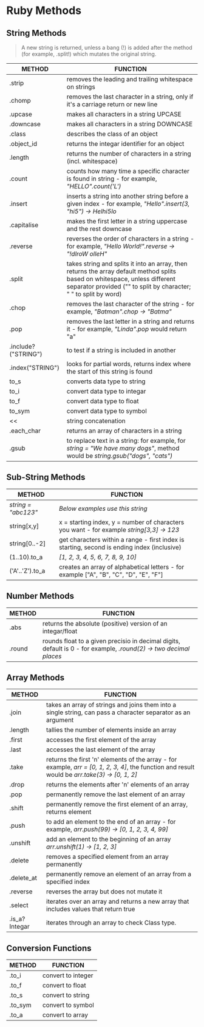 # Ruby Methods
## String Methods
> A new string is returned, unless a bang (!) is added after the method (for example, .split!) which mutates the original string.

METHOD              | FUNCTION
--------------------|---------------------------------------------------------------------
.strip              | removes the leading and trailing whitespace on strings
.chomp              | removes the last character in a string, only if it's a carriage return or new line
.upcase             | makes all characters in a string UPCASE
.downcase           | makes all characters in a string DOWNCASE
.class              | describes the class of an object
.object_id          | returns the integar identifier for an object    
.length             | returns the number of characters in a string (incl. whitespace)
.count              | counts how many time a specific character is found in string - for example, _"HELLO".count('L')_
.insert             | inserts a string into another string before a given index - for example, _"Hello".insert(3, "hi5") -> Helhi5lo_
.capitalise         | makes the first letter in a string uppercase and the rest downcase
.reverse            | reverses the order of characters in a string - for example, _"Hello World!".reverse -> "!dlroW olleH"_
.split              | takes string and splits it into an array, then returns the array default method splits based on whitespace, unless different separator provided ("" to split by character; " " to split by word)
.chop               | removes the last character of the string - for example, _"Batman".chop -> "Batma"_
.pop                | removes the last letter in a string and returns it - for example, _"Linda".pop_ would return "a"
.include?("STRING") | to test if a string is included in another
.index("STRING")    | looks for partial words, returns index where the start of this string is found
to_s                | converts data type to string
to_i                | convert data type to integar
to_f                | convert data type to float
to_sym              | convert data type to symbol
<<                  | string concatenation
.each_char          | returns an array of characters in a string
.gsub               | to replace text in a string: for example, for _string = "We have many dogs"_, method would be _string.gsub("dogs", "cats")_


## Sub-String Methods
METHOD              | FUNCTION
--------------------|---------------------------------------------------------------------
_string = "abc123"_ | _Below examples use this string_
string[x,y]         | x = starting index, y = number of characters you want - for example _string[3,3] -> 123_         
string[0..-2]       | get characters within a range - first index is starting, second is ending index (inclusive)
(1..10).to_a        | _[1, 2, 3, 4, 5, 6, 7, 8, 9, 10]_
('A'..'Z').to_a     | creates an array of alphabetical letters - for example ["A", "B", "C", "D", "E", "F"]

## Number Methods
METHOD              | FUNCTION
--------------------|---------------------------------------------------------------------
.abs                | returns the absolute (positive) version of an integar/float
.round              | rounds float to a given precisio in decimal digits, default is 0 - for example, _.round(2) -> two decimal places_


## Array Methods
METHOD              | FUNCTION
--------------------|---------------------------------------------------------------------
.join               | takes an array of strings and joins them into a single string, can pass a character separator as an argument
.length             | tallies the number of elements inside an array
.first              | accesses the first element of the array
.last               | accesses the last element of the array
.take               | returns the first 'n' elements of the array - for example, _arr =  [0, 1, 2, 3, 4]_, the function and result would be _arr.take(3) -> [0, 1, 2]_
.drop               | returns the elements after 'n' elements of an array
.pop                | permanently remove the last element of an array
.shift              | permanently remove the first element of an array, returns element
.push               | to add an element to the end of an array - for example, _arr.push(99) -> [0, 1, 2, 3, 4, 99]_
.unshift            | add an element to the beginning of an array _arr.unshift(1) -> [1, 2, 3]_
.delete             | removes a specified element from an array permanently
.delete_at          | permanently remove an element of an array from a specified index
.reverse            | reverses the array but does not mutate it
.select             | iterates over an array and returns a new array that includes values that return true
.is_a? Integar      | iterates through an array to check Class type.

## Conversion Functions
METHOD              | FUNCTION
--------------------|---------------------------------------------------------------------
.to_i               | convert to integer
.to_f               | convert to float
.to_s               | convert to string
.to_sym             | convert to symbol
.to_a               | convert to array
